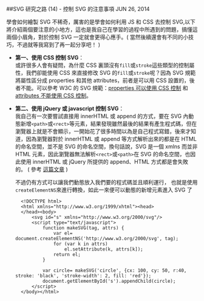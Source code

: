 <!-- @@master  = ../../_layout.html-->

<!-- @@block  =  jsBottom-->

<include src="../../_articles-js.html"></include>

<!-- @@close-->

<!-- @@block  =  css-->

<include src="../../_articles-css.html"></include>

<!-- @@close-->

<!-- @@block  =  articles-social-->

<include src="../../_articles-social.html"></include>

<!-- @@close-->

<!-- @@block  =  articles-footer-->

<include src="../../_articles.html"></include>

<!-- @@close-->

<!-- @@block  =  meta-->

<meta name="keywords" content="SVG,SVG 教學,CSS,jQuery,網頁前端,oxxo">

<meta property="article:published_time" content="2014-06-26T23:55:00+01:00">

<meta name="description" content="學會如何繪製 SVG 不稀奇，厲害的是學會如何利用 JS 和 CSS 去控制 SVG,以下將介紹兩個要注意的小地方，這也是我自己在學習的過程中所遇到的問題，搞懂這兩個小眉角，對於控制 SVG 一定就會更得心應手。">

<meta itemprop="name" content="SVG 研究之路 (14) - 控制 SVG 的注意事項 - OXXO.STUDIO">

<meta itemprop="image" content="http://www.oxxostudio.tw/img/articles/201406/20140626_1_01.jpg">

<meta itemprop="description" content="學會如何繪製 SVG 不稀奇，厲害的是學會如何利用 JS 和 CSS 去控制 SVG,以下將介紹兩個要注意的小地方，這也是我自己在學習的過程中所遇到的問題，搞懂這兩個小眉角，對於控制 SVG 一定就會更得心應手。">

<meta property="og:title" content="SVG 研究之路 (14) - 控制 SVG 的注意事項 - OXXO.STUDIO">

<meta property="og:url" content="http://www.oxxostudio.tw/articles/201406/svg-14-control-SVG.html">

<meta property="og:image" content="http://www.oxxostudio.tw/img/articles/201406/20140626_1_01.jpg">

<meta property="og:description" content="學會如何繪製 SVG 不稀奇，厲害的是學會如何利用 JS 和 CSS 去控制 SVG,以下將介紹兩個要注意的小地方，這也是我自己在學習的過程中所遇到的問題，搞懂這兩個小眉角，對於控制 SVG 一定就會更得心應手。">

<title>SVG 研究之路 (14) - 控制 SVG 的注意事項 - feGaussianBlur - OXXO.STUDIO</title> 

<!-- @@close-->

<!-- @@block  =  articles-content--> 

##SVG 研究之路 (14) - 控制 SVG 的注意事項 <span class="article-date" tag="web"><i></i>JUN 26, 2014</span>

學會如何繪製 SVG 不稀奇，厲害的是學會如何利用 JS 和 CSS 去控制 SVG,以下將介紹兩個要注意的小地方，這也是我自己在學習的過程中所遇到的問題，搞懂這兩個小眉角，對於控制 SVG 一定就會更得心應手。( 當然後續還會有不同的小技巧，不過就等我寫到了再一起分享吧！ )

- **第一、使用 CSS 控制 SVG**：  
	或許很多人會有疑問，為什麼 CSS 裏頭沒有`fill`或`stroke`這些類型的控制屬性，我們卻能使用 CSS 來直接修改 SVG 的`fill`或`stroke`呢？因為 SVG 規範將屬性區分成 properties 和其他 attributes，前者是可以用 CSS 設置的，後者不能。可以參考 W3C 的 SVG 規範：[properties 可以使用 CSS 控制](http://www.w3.org/TR/SVG/propidx.html) 和 [attributes 不能使用 CSS 控制](http://www.w3.org/TR/SVG/attindex.html)。

- **第二、使用 jQuery 或 javascript 控制 SVG**：  
	我自己有一次要嘗試直接用 innerHTML 或 append 的方式，要在 SVG 內動態新增`<path>`或`<rect>`等元素，結果發現雖然最後的結果有產生程式碼，但在瀏覽器上就是不會顯示，一開始花了很多時間以為是自己程式寫錯，後來才知道，因為瀏覽器對於 innerHTML 或 append 等方式解析出來的都是在 HTML 的命名空間，並不是 SVG 的命名空間，換句話說，SVG 是一個 xmlns 而並非 HTML 元素，因此瀏覽器無法解析`<rect>`或`<path>`在 SVG 的命名空間，也因此使用 innerHTML 或 jQuery 所提供的 append、HTML 方式都是會失敗的。 ( 參考 [這篇文章](http://stackoverflow.com/questions/3642035/jquerys-append-not-working-with-svg-element) )

	不過仍有方式可以讓我們動態放入我們要的程式碼並且順利運行，	也就是使用`createElementNS`來進行轉換，如此一來便可以動態的新增元素進入 SVG 了

		<!DOCTYPE html>
		<html xmlns="http://www.w3.org/1999/xhtml"><head>
		</head><body>
		    <svg id="s" xmlns="http://www.w3.org/2000/svg"/>
		    <script type="text/javascript">
		        function makeSVG(tag, attrs) {
		            var el= document.createElementNS('http://www.w3.org/2000/svg', tag);
		            for (var k in attrs)
		                el.setAttribute(k, attrs[k]);
		            return el;
		        }
		
		        var circle= makeSVG('circle', {cx: 100, cy: 50, r:40, stroke: 'black', 'stroke-width': 2, fill: 'red'});
		        document.getElementById('s').appendChild(circle);
		    </script>
		</body></html>

<br/>

<!-- @@close-->






